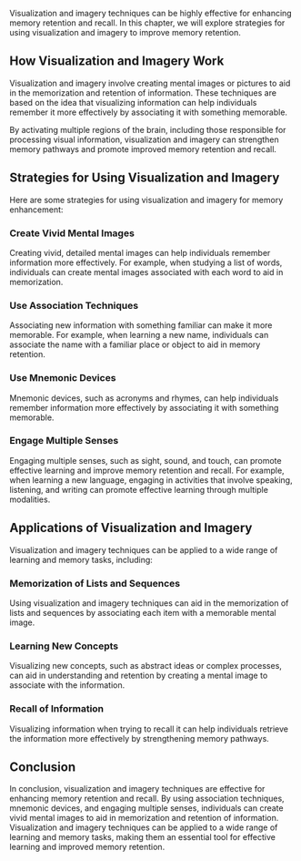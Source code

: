 
Visualization and imagery techniques can be highly effective for enhancing memory retention and recall. In this chapter, we will explore strategies for using visualization and imagery to improve memory retention.

How Visualization and Imagery Work
----------------------------------

Visualization and imagery involve creating mental images or pictures to aid in the memorization and retention of information. These techniques are based on the idea that visualizing information can help individuals remember it more effectively by associating it with something memorable.

By activating multiple regions of the brain, including those responsible for processing visual information, visualization and imagery can strengthen memory pathways and promote improved memory retention and recall.

Strategies for Using Visualization and Imagery
----------------------------------------------

Here are some strategies for using visualization and imagery for memory enhancement:

### Create Vivid Mental Images

Creating vivid, detailed mental images can help individuals remember information more effectively. For example, when studying a list of words, individuals can create mental images associated with each word to aid in memorization.

### Use Association Techniques

Associating new information with something familiar can make it more memorable. For example, when learning a new name, individuals can associate the name with a familiar place or object to aid in memory retention.

### Use Mnemonic Devices

Mnemonic devices, such as acronyms and rhymes, can help individuals remember information more effectively by associating it with something memorable.

### Engage Multiple Senses

Engaging multiple senses, such as sight, sound, and touch, can promote effective learning and improve memory retention and recall. For example, when learning a new language, engaging in activities that involve speaking, listening, and writing can promote effective learning through multiple modalities.

Applications of Visualization and Imagery
-----------------------------------------

Visualization and imagery techniques can be applied to a wide range of learning and memory tasks, including:

### Memorization of Lists and Sequences

Using visualization and imagery techniques can aid in the memorization of lists and sequences by associating each item with a memorable mental image.

### Learning New Concepts

Visualizing new concepts, such as abstract ideas or complex processes, can aid in understanding and retention by creating a mental image to associate with the information.

### Recall of Information

Visualizing information when trying to recall it can help individuals retrieve the information more effectively by strengthening memory pathways.

Conclusion
----------

In conclusion, visualization and imagery techniques are effective for enhancing memory retention and recall. By using association techniques, mnemonic devices, and engaging multiple senses, individuals can create vivid mental images to aid in memorization and retention of information. Visualization and imagery techniques can be applied to a wide range of learning and memory tasks, making them an essential tool for effective learning and improved memory retention.
